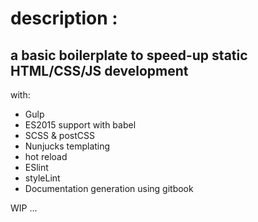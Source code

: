 # description :

## a basic boilerplate to speed-up static HTML/CSS/JS development

with: 

- Gulp
- ES2015 support with babel
- SCSS & postCSS
- Nunjucks templating
- hot reload
- ESlint
- styleLint
- Documentation generation using gitbook

WIP ... 
